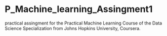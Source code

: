 # P_Machine_learning_Assingment1
practical assingment for the Practical Machine Learning Course of the Data Science Specialization from Johns Hopkins University, Coursera.
